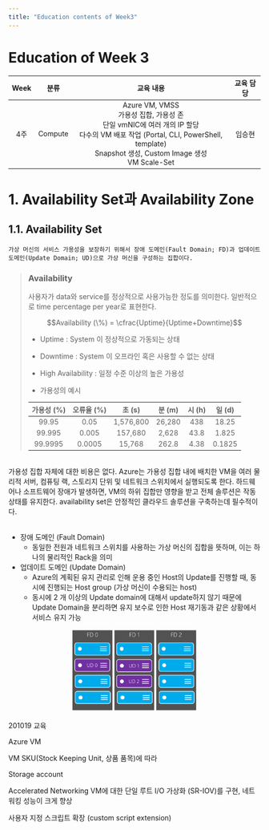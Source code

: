 ```yaml
---
title: "Education contents of Week3"
---
```


# Education of Week 3

| Week | 분류 | 교육 내용 | 교육 담당 |
|:---:|:---:|:---:|:---:| 
|4주|Compute|Azure VM, VMSS<br>가용성 집합, 가용성 존<br>단일 vmNIC에 여러 개의 IP 할당<br>다수의 VM 배포 작업 (Portal, CLI, PowerShell, template)<br>Snapshot 생성, Custom Image 생성<br>VM Scale-Set|임승현|

# 1. **Availability Set**과 **Availability Zone**

## 1.1. Availability Set

    가상 머신의 서비스 가용성을 보장하기 위해서 장애 도메인(Fault Domain; FD)과 업데이트 도메인(Update Domain; UD)으로 가상 머신을 구성하는 집합이다.

> ### **Availability**
>
>   사용자가 data와 service를 정상적으로 사용가능한 정도를 의미한다. 일반적으로 time percentage per  year로 표현한다.
> 
> $$Availability (\%) = \cfrac{Uptime}{Uptime+Downtime}$$
> 
> * Uptime : System 이 정상적으로 가동되는 상태 <br>
> * Downtime : System 이 오프라인 혹은 사용할 수 없는 상태 <br>
> * High Availability : 일정 수준 이상의 높은 가용성 <br>
>
> * 가용성의 예시 <br>
> 
> |가용성 (%)|오류율 (%)|초 (s)|분 (m)|시 (h)|일 (d)|
> |:---:|:---:|:---:|:---:|:---:|:---:|
> |99.95|0.05|1,576,800|26,280|438|18.25|
> |99.995|0.005|157,680|2,628|43.8|1.825|
> |99.9995|0.0005|15,768|262.8|4.38|0.1825|

<br>
가용성 집합 자체에 대한 비용은 없다. Azure는 가용성 집합 내에 배치한 VM을 여러 물리적 서버, 컴퓨팅 랙, 스토리지 단위 및 네트워크 스위치에서 실행되도록 한다. 하드웨어나 소프트웨어 장애가 발생하면, VM의 하위 집합만 영향을 받고 전체 솔루션은 작동 상태를 유지한다. availability set은 안정적인 클라우드 솔루션을 구축하는데 필수적이다.
<br><br>

- 장애 도메인 (Fault Domain)
  - 동일한 전원과 네트워크 스위치를 사용하는 가상 머신의 집합을 뜻하며, 이는 하나의 물리적인 Rack을 의미
- 업데이트 도메인 (Update Domain)
  - Azure의 계획된 유지 관리로 인해 운용 중인 Host의 Update를 진행할 때, 동시에 진행되는 Host group (가상 머신이 수용되는 host)
  - 동시에 2 개 이상의 Update domain에 대해서 update하지 않기 때문에 Update Domain을 분리하면 유지 보수로 인한 Host 재기동과 같은 상황에서 서비스 유지 가능

<center><img src="./img/ud-fd-configuration.png" width="50%"></center>


201019 교육

Azure VM

VM SKU(Stock Keeping Unit, 상품 품목)에 따라

Storage account

Accelerated Networking
VM에 대한 단일 루트 I/O 가상화 (SR-IOV)를 구현, 네트워킹 성능이 크게 향상

사용자 지정 스크립트 확장 (custom script extension)